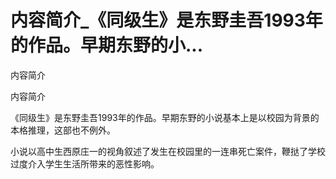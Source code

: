 # 内容简介_《同级生》是东野圭吾1993年的作品。早期东野的小...

内容简介

内容简介

《同级生》是东野圭吾1993年的作品。早期东野的小说基本上是以校园为背景的本格推理，这部也不例外。

小说以高中生西原庄一的视角叙述了发生在校园里的一连串死亡案件，鞭挞了学校过度介入学生生活所带来的恶性影响。